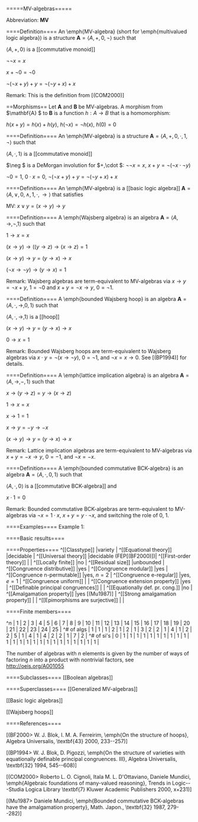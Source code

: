 =====MV-algebras=====

Abbreviation: **MV**


====Definition====
An \emph{MV-algebra} (short for \emph{multivalued logic algebra}) is a
structure $\mathbf{A}=\langle A, +, 0, \neg\rangle$ such that

$\langle A, +, 0\rangle$ is a [[commutative monoid]]

$\neg \neg x=x$

$x + \neg 0 = \neg 0$

$\neg(\neg x+y)+y = \neg(\neg y+x)+x$

Remark: This is the definition from [(COM2000)]


==Morphisms==
Let $\mathbf{A}$ and $\mathbf{B}$ be MV-algebras. A morphism from $\mathbf{A}
$ to $\mathbf{B}$ is a function $h:A\to B$ that is a homomorphism: 

$h(x+y)=h(x)+h(y)$, $h(\neg x)=\neg h(x)$, $h(0)=0$


====Definition====
An \emph{MV-algebra} is a
structure $\mathbf{A}=\langle A, +, 0, \cdot, 1, \neg\rangle$ such that

$\langle A, \cdot, 1\rangle$ is a [[commutative monoid]]

$\neg $ is a DeMorgan involution for $+,\cdot $:  $\neg \neg x=x$, $x+y=\neg ( \neg x\cdot \neg y)$

$\neg 0=1$, $0\cdot x=0$, $\neg ( \neg x+y) +y=\neg ( \neg y+x) +x$


====Definition====
An \emph{MV-algebra} is a [[basic logic algebra]] $\mathbf{A}=\langle
A,\vee,0,\wedge,1,\cdot,\to\rangle$ that satisfies

MV:  $x\vee y=(x\to y)\to y$


====Definition====
A \emph{Wajsberg algebra} is an algebra $\mathbf{A}=\langle A, \to, \neg, 1\rangle$ such that

$1\to x=x$

$(x\to y)\to((y\to z)\to(x\to z) = 1$

$(x\to y)\to y = (y\to x)\to x$

$(\neg x\to\neg y)\to(y\to x)=1$

Remark: 
Wajsberg algebras are term-equivalent to MV-algebras via $x\to y=\neg x+y$, $1=\neg 0$ and $x + y=\neg x\to y$, $0=\neg 1$.


====Definition====
A \emph{bounded Wajsberg hoop} is an algebra $\mathbf{A}=\langle A, \cdot, \to, 0, 1\rangle$ such that

$\langle A, \cdot, \to, 1\rangle$ is a [[hoop]]

$(x\to y)\to y = (y\to x)\to x$

$0\to x=1$

Remark: 
Bounded Wajsberg hoops are term-equivalent to Wajsberg algebras via $x\cdot y=\neg(x\to\neg y)$, $0=\neg 1$, and $\neg x=x\to 0$.
See [(BP1994)] for details.


====Definition====
A \emph{lattice implication algebra} is an algebra $\mathbf{A}=\langle A, \to, -, 1\rangle$ such that

$x\to (y\to z) = y\to (x\to z)$

$1\to x = x$

$x\to 1 = 1$

$x\to y = {-}y\to {-}x$

$(x\to y)\to y = (y\to x)\to x$

Remark: 
Lattice implication algebras are term-equivalent to MV-algebras via $x + y = -x\to y$, $0 = -1$, and $\neg x= - x$.

====Definition====
A \emph{bounded commutative BCK-algebra} is an algebra $\mathbf{A}=\langle A,\cdot, 0, 1\rangle$ such that

$\langle A,\cdot,0\rangle$ is a [[commutative BCK-algebra]] and

$x\cdot 1 = 0$

Remark: 
Bounded commutative BCK-algebras are term-equivalent to MV-algebras via $\neg x=1\cdot x$, $x + y = y\cdot \neg x$, and switching the role of $0$, $1$.

====Examples====
Example 1: 


====Basic results====


====Properties====
^[[Classtype]]  |variety |
^[[Equational theory]]  |decidable |
^[[Universal theory]]  |decidable (FEP[(BF2000)])|
^[[First-order theory]]  | |
^[[Locally finite]]  |no |
^[[Residual size]]  |unbounded |
^[[Congruence distributive]]  |yes |
^[[Congruence modular]]  |yes |
^[[Congruence n-permutable]]  |yes, $n=2$ |
^[[Congruence e-regular]]  |yes, $e=1$ |
^[[Congruence uniform]]  | |
^[[Congruence extension property]]  |yes |
^[[Definable principal congruences]]  | |
^[[Equationally def. pr. cong.]]  |no |
^[[Amalgamation property]]  |yes [(Mu1987)] |
^[[Strong amalgamation property]]  | |
^[[Epimorphisms are surjective]]  | |


====Finite members====

^$n$       | 1 | 2 | 3 | 4 | 5 | 6 | 7 | 8 | 9 | 10 | 11 | 12 | 13 | 14 | 15 | 16 | 17 | 18 | 19 | 20 | 21 | 22 | 23 | 24 | 25 |
^# of algs | 1 | 1 | 1 | 2 | 1 | 2 | 1 | 3 | 2 |  2 |  1 |  4 |  1 |  2 |  2 |  5 |  1 |  4 |  1 |  4 |  2 |  2 |  1 |  7 |  2 |
^# of si's | 0 | 1 | 1 | 1 | 1 | 1 | 1 | 1 | 1 |  1 |  1 |  1 |  1 |  1 |  1 |  1 |  1 |  1 |  1 |  1 |  1 |  1 |  1 |  1 |  1 |

The number of algebras with $n$ elements is given by the number of ways of factoring $n$ into a product with nontrivial factors,
see http://oeis.org/A001055

====Subclasses====
[[Boolean algebras]] 


====Superclasses====
[[Generalized MV-algebras]] 

[[Basic logic algebras]] 

[[Wajsberg hoops]] 


====References====

[(BF2000>
W. J. Blok, I. M. A. Ferreirim,
\emph{On the structure of hoops},
Algebra Universalis,
\textbf{43} 2000, 233--257)]

[(BP1994>
W. J. Blok, D. Pigozzi,
\emph{On the structure of varieties with equationally definable principal congruences. III},
Algebra Universalis,
\textbf{32} 1994, 545--608)]

[(COM2000>
Roberto L. O. Cignoli, Itala M. L. D'Ottaviano, Daniele Mundici,
\emph{Algebraic foundations of many-valued reasoning},
Trends in Logic---Studia Logica Library
\textbf{7} Kluwer Academic Publishers
2000, x+231)]

[(Mu1987>
Daniele Mundici,
\emph{Bounded commutative BCK-algebras have the amalgamation property},
Math. Japon.,
\textbf{32} 1987, 279--282)]
